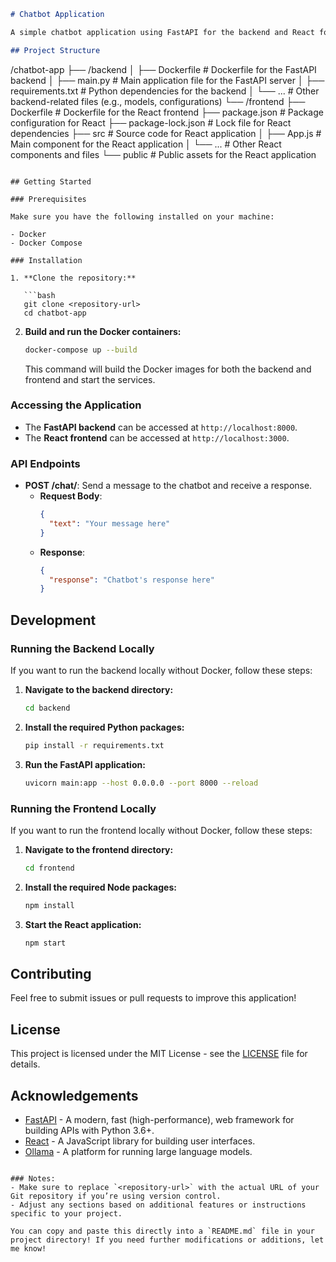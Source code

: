 

```markdown
# Chatbot Application

A simple chatbot application using FastAPI for the backend and React for the frontend, integrated with the Ollama model for conversational AI.

## Project Structure

```
/chatbot-app
├── /backend
│   ├── Dockerfile           # Dockerfile for the FastAPI backend
│   ├── main.py              # Main application file for the FastAPI server
│   ├── requirements.txt      # Python dependencies for the backend
│   └── ...                  # Other backend-related files (e.g., models, configurations)
└── /frontend
    ├── Dockerfile           # Dockerfile for the React frontend
    ├── package.json         # Package configuration for React
    ├── package-lock.json    # Lock file for React dependencies
    ├── src                  # Source code for React application
    │   ├── App.js           # Main component for the React application
    │   └── ...              # Other React components and files
    └── public               # Public assets for the React application
```

## Getting Started

### Prerequisites

Make sure you have the following installed on your machine:

- Docker
- Docker Compose

### Installation

1. **Clone the repository:**

   ```bash
   git clone <repository-url>
   cd chatbot-app
   ```

2. **Build and run the Docker containers:**

   ```bash
   docker-compose up --build
   ```

   This command will build the Docker images for both the backend and frontend and start the services.

### Accessing the Application

- The **FastAPI backend** can be accessed at `http://localhost:8000`.
- The **React frontend** can be accessed at `http://localhost:3000`.

### API Endpoints

- **POST /chat/**: Send a message to the chatbot and receive a response.
  - **Request Body**:
    ```json
    {
      "text": "Your message here"
    }
    ```
  - **Response**:
    ```json
    {
      "response": "Chatbot's response here"
    }
    ```

## Development

### Running the Backend Locally

If you want to run the backend locally without Docker, follow these steps:

1. **Navigate to the backend directory:**

   ```bash
   cd backend
   ```

2. **Install the required Python packages:**

   ```bash
   pip install -r requirements.txt
   ```

3. **Run the FastAPI application:**

   ```bash
   uvicorn main:app --host 0.0.0.0 --port 8000 --reload
   ```

### Running the Frontend Locally

If you want to run the frontend locally without Docker, follow these steps:

1. **Navigate to the frontend directory:**

   ```bash
   cd frontend
   ```

2. **Install the required Node packages:**

   ```bash
   npm install
   ```

3. **Start the React application:**

   ```bash
   npm start
   ```

## Contributing

Feel free to submit issues or pull requests to improve this application!

## License

This project is licensed under the MIT License - see the [LICENSE](LICENSE) file for details.

## Acknowledgements

- [FastAPI](https://fastapi.tiangolo.com/) - A modern, fast (high-performance), web framework for building APIs with Python 3.6+.
- [React](https://reactjs.org/) - A JavaScript library for building user interfaces.
- [Ollama](https://ollama.com/) - A platform for running large language models.
```

### Notes:
- Make sure to replace `<repository-url>` with the actual URL of your Git repository if you’re using version control.
- Adjust any sections based on additional features or instructions specific to your project.

You can copy and paste this directly into a `README.md` file in your project directory! If you need further modifications or additions, let me know!
